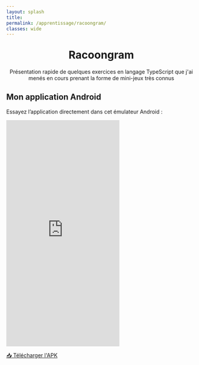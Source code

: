 ```yaml
---
layout: splash
title:
permalink: /apprentissage/racoongram/
classes: wide
---
```



<div style="width: 100%; margin: 0 auto;">
<h1 style="text-align: center;margin-top: 30px;font-size:2em;">Racoongram</h1>

<p style="text-align: center;">Présentation rapide de quelques exercices en langage TypeScript que j'ai menés en cours prenant la forme de mini-jeux très connus</p>




<section>
  <h2>Mon application Android</h2>
  <p>Essayez l’application directement dans cet émulateur Android :</p>
  <iframe src="https://appetize.io/embed/abcdef123456789?autoplay=true&device=nexus5&scale=75"
          width="300" height="600" frameborder="0" scrolling="no"></iframe>
  <p><a href="/assets/apk/MonApp.apk" download>📥 Télécharger l'APK</a></p>
</section>

